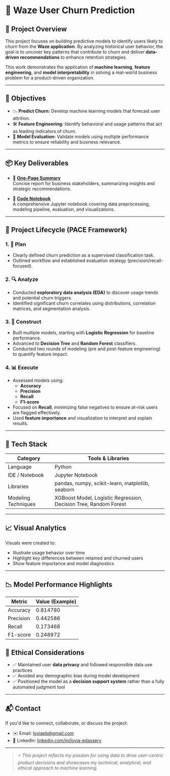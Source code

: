 # 📍 Waze User Churn Prediction

## 🧠 Project Overview

This project focuses on building predictive models to identify users likely to churn from the **Waze application**. By analyzing historical user behavior, the goal is to uncover key patterns that contribute to churn and deliver **data-driven recommendations** to enhance retention strategies.

This work demonstrates the application of **machine learning**, **feature engineering**, and **model interpretability** in solving a real-world business problem for a product-driven organization.

---

## 🎯 Objectives

- 📉 **Predict Churn:** Develop machine learning models that forecast user attrition.
- 🛠️ **Feature Engineering:** Identify behavioral and usage patterns that act as leading indicators of churn.
- 🧪 **Model Evaluation:** Validate models using multiple performance metrics to ensure reliability and business relevance.

---

## 📦 Key Deliverables

- 📄 **[One-Page Summary](link-to-summary)**  
  Concise report for business stakeholders, summarizing insights and strategic recommendations.

- 📓 **[Code Notebook](link-to-notebook)**  
  A comprehensive Jupyter notebook covering data preprocessing, modeling pipeline, evaluation, and visualizations.

---

## 🔄 Project Lifecycle (PACE Framework)

### 1. 🧭 Plan
- Clearly defined churn prediction as a supervised classification task.
- Outlined workflow and established evaluation strategy (precision/recall-focused).

### 2. 🔍 Analyze
- Conducted **exploratory data analysis (EDA)** to discover usage trends and potential churn triggers.
- Identified significant churn correlates using distributions, correlation matrices, and segmentation analysis.

### 3. 🧱 Construct
- Built multiple models, starting with **Logistic Regression** for baseline performance.
- Advanced to **Decision Tree** and **Random Forest** classifiers.
- Conducted two rounds of modeling (pre and post-feature engineering) to quantify feature impact.

### 4. 📊 Execute
- Assessed models using:
  - **Accuracy**
  - **Precision**
  - **Recall**
  - **F1-score**
- Focused on **Recall**, minimizing false negatives to ensure at-risk users are flagged effectively.
- Used **feature importance** and visualization to interpret and explain results.

---

## 🧰 Tech Stack

| Category          | Tools & Libraries |
|------------------|-------------------|
| Language          | Python            |
| IDE / Notebook    | Jupyter Notebook  |
| Libraries         | pandas, numpy, scikit-learn, matplotlib, seaborn |
| Modeling Techniques | XGBoost Model, Logistic Regression, Decision Tree, Random Forest |

---

## 📈 Visual Analytics

Visuals were created to:
- Illustrate usage behavior over time
- Highlight key differences between retained and churned users
- Show feature importance and model diagnostics

---

## 📉 Model Performance Highlights

| Metric     | Value (Example) |
|------------|-----------------|
| Accuracy   | 0.814780        |
| Precision  | 0.442586        |
| Recall     | 0.173468        |
| F1-score   | 0.248972        |

## 🧠 Ethical Considerations

- ✅ Maintained user **data privacy** and followed responsible data use practices
- ✅ Avoided any demographic bias during model development
- ✅ Positioned the model as a **decision support system** rather than a fully automated judgment tool

---

## 📬 Contact

If you'd like to connect, collaborate, or discuss the project:

- ✉️ Email: [loviaeb@gmail.com](mailto:loviaeb@gmail.com)  
- 🔗 LinkedIn: [linkedin.com/in/lovia-edassery](https://www.linkedin.com/in/lovia-edassery)

---

> ⭐ _This project reflects my passion for using data to drive user-centric product decisions and showcases my technical, analytical, and ethical approach to machine learning._

